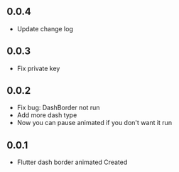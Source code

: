 ## 0.0.4
* Update change log

## 0.0.3
* Fix private key

## 0.0.2
* Fix bug: DashBorder not run
* Add more dash type
* Now you can pause animated if you don't want it run

## 0.0.1
* Flutter dash border animated Created
